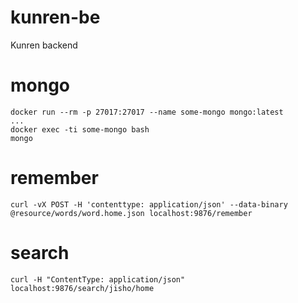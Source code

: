 # kunren-be
Kunren backend

# mongo
```
docker run --rm -p 27017:27017 --name some-mongo mongo:latest
...
docker exec -ti some-mongo bash
mongo

```

# remember
```
curl -vX POST -H 'contenttype: application/json' --data-binary @resource/words/word.home.json localhost:9876/remember
```

# search
```
curl -H "ContentType: application/json" localhost:9876/search/jisho/home
```